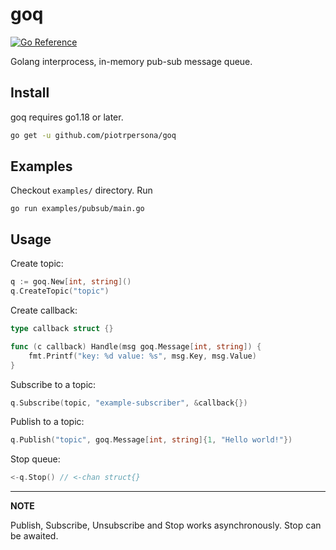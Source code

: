 # goq

[![Go Reference](https://pkg.go.dev/badge/github.com/piotrpersona/goq.svg)](https://pkg.go.dev/github.com/piotrpersona/goq)

Golang interprocess, in-memory pub-sub message queue.

## Install

goq requires go1.18 or later.

```bash
go get -u github.com/piotrpersona/goq
```

## Examples

Checkout `examples/` directory.
Run
```console
go run examples/pubsub/main.go
```

## Usage

Create topic:
```go
q := goq.New[int, string]()
q.CreateTopic("topic")
```

Create callback:
```go
type callback struct {}

func (c callback) Handle(msg goq.Message[int, string]) {
    fmt.Printf("key: %d value: %s", msg.Key, msg.Value)
}
```

Subscribe to a topic:
```go
q.Subscribe(topic, "example-subscriber", &callback{})
```

Publish to a topic:
```go
q.Publish("topic", goq.Message[int, string]{1, "Hello world!"})
```

Stop queue:
```go
<-q.Stop() // <-chan struct{}
```
---
**NOTE**

Publish, Subscribe, Unsubscribe and Stop works asynchronously.
Stop can be awaited.